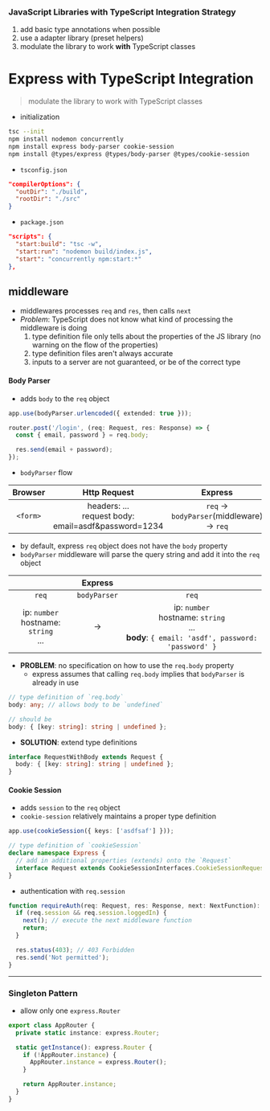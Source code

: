 ### JavaScript Libraries with TypeScript Integration Strategy

1. add basic type annotations when possible
2. use a adapter library (preset helpers)
3. modulate the library to work **with** TypeScript classes

# Express with TypeScript Integration

> modulate the library to work with TypeScript classes

- initialization

```bash
tsc --init
npm install nodemon concurrently
npm install express body-parser cookie-session
npm install @types/express @types/body-parser @types/cookie-session
```

- `tsconfig.json`

```json
"compilerOptions": {
  "outDir": "./build",
  "rootDir": "./src"
}
```

- `package.json`

```json
"scripts": {
  "start:build": "tsc -w",
  "start:run": "nodemon build/index.js",
  "start": "concurrently npm:start:*"
},
```

## middleware

- middlewares processes `req` and `res`, then calls `next`
- _Problem_: TypeScript does not know what kind of processing the middleware is doing
  1. type definition file only tells about the properties of the JS library (no warning on the flow of the properties)
  2. type definition files aren't always accurate
  3. inputs to a server are not guaranteed, or be of the correct type

#### Body Parser

- adds `body` to the `req` object

```typescript
app.use(bodyParser.urlencoded({ extended: true }));
```

```typescript
router.post('/login', (req: Request, res: Response) => {
  const { email, password } = req.body;

  res.send(email + password);
});
```

- `bodyParser` flow

| Browser  |                      Http Request                       |                      Express                       |
| :------: | :-----------------------------------------------------: | :------------------------------------------------: |
| `<form>` | headers: ...<br/>request body: email=asdf&password=1234 | `req` &rarr; `bodyParser`(middleware) &rarr; `req` |

- by default, express `req` object does not have the `body` property
- `bodyParser` middleware will parse the query string and add it into the `req` object

|                                             |   Express    |                                                                                                      |
| :-----------------------------------------: | :----------: | :--------------------------------------------------------------------------------------------------: |
|                    `req`                    | `bodyParser` |                                                `req`                                                 |
| ip: `number`<br/>hostname: `string`<br/>... |    &rarr;    | ip: `number`<br/>hostname: `string`<br />...<br/>**body**: `{ email: 'asdf', password: 'password' }` |

- **PROBLEM**: no specification on how to use the `req.body` property
  - express assumes that calling `req.body` implies that `bodyParser` is already in use

```typescript
// type definition of `req.body`
body: any; // allows body to be `undefined`

// should be
body: { [key: string]: string | undefined };
```

- **SOLUTION**: extend type definitions

```typescript
interface RequestWithBody extends Request {
  body: { [key: string]: string | undefined };
}
```

#### Cookie Session

- adds `session` to the `req` object
- `cookie-session` relatively maintains a proper type definition

```typescript
app.use(cookieSession({ keys: ['asdfsaf'] }));
```

```typescript
// type definition of `cookieSession`
declare namespace Express {
  // add in additional properties (extends) onto the `Request`
  interface Request extends CookieSessionInterfaces.CookieSessionRequest {}
}
```

- authentication with `req.session`

```typescript
function requireAuth(req: Request, res: Response, next: NextFunction): void {
  if (req.session && req.session.loggedIn) {
    next(); // execute the next middleware function
    return;
  }

  res.status(403); // 403 Forbidden
  res.send('Not permitted');
}
```

---

### Singleton Pattern

- allow only one `express.Router`

```typescript
export class AppRouter {
  private static instance: express.Router;

  static getInstance(): express.Router {
    if (!AppRouter.instance) {
      AppRouter.instance = express.Router();
    }

    return AppRouter.instance;
  }
}
```
